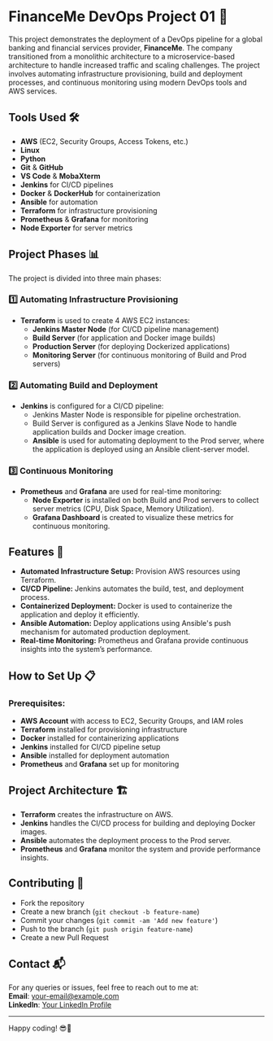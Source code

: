 
# FinanceMe DevOps Project 01 🚀

This project demonstrates the deployment of a DevOps pipeline for a global banking and financial services provider, **FinanceMe**. The company transitioned from a monolithic architecture to a microservice-based architecture to handle increased traffic and scaling challenges. The project involves automating infrastructure provisioning, build and deployment processes, and continuous monitoring using modern DevOps tools and AWS services.

## Tools Used 🛠️
- **AWS** (EC2, Security Groups, Access Tokens, etc.)
- **Linux**
- **Python**
- **Git** & **GitHub**
- **VS Code** & **MobaXterm**
- **Jenkins** for CI/CD pipelines
- **Docker** & **DockerHub** for containerization
- **Ansible** for automation
- **Terraform** for infrastructure provisioning
- **Prometheus** & **Grafana** for monitoring
- **Node Exporter** for server metrics

## Project Phases 📊
The project is divided into three main phases:

### 1️⃣ **Automating Infrastructure Provisioning**
- **Terraform** is used to create 4 AWS EC2 instances:
  - **Jenkins Master Node** (for CI/CD pipeline management)
  - **Build Server** (for application and Docker image builds)
  - **Production Server** (for deploying Dockerized applications)
  - **Monitoring Server** (for continuous monitoring of Build and Prod servers)

### 2️⃣ **Automating Build and Deployment**
- **Jenkins** is configured for a CI/CD pipeline:
  - Jenkins Master Node is responsible for pipeline orchestration.
  - Build Server is configured as a Jenkins Slave Node to handle application builds and Docker image creation.
  - **Ansible** is used for automating deployment to the Prod server, where the application is deployed using an Ansible client-server model.

### 3️⃣ **Continuous Monitoring**
- **Prometheus** and **Grafana** are used for real-time monitoring:
  - **Node Exporter** is installed on both Build and Prod servers to collect server metrics (CPU, Disk Space, Memory Utilization).
  - **Grafana Dashboard** is created to visualize these metrics for continuous monitoring.

## Features 🌟
- **Automated Infrastructure Setup:** Provision AWS resources using Terraform.
- **CI/CD Pipeline:** Jenkins automates the build, test, and deployment process.
- **Containerized Deployment:** Docker is used to containerize the application and deploy it efficiently.
- **Ansible Automation:** Deploy applications using Ansible's push mechanism for automated production deployment.
- **Real-time Monitoring:** Prometheus and Grafana provide continuous insights into the system’s performance.

## How to Set Up 📋
### Prerequisites:
- **AWS Account** with access to EC2, Security Groups, and IAM roles
- **Terraform** installed for provisioning infrastructure
- **Docker** installed for containerizing applications
- **Jenkins** installed for CI/CD pipeline setup
- **Ansible** installed for deployment automation
- **Prometheus** and **Grafana** set up for monitoring

## Project Architecture 🏗️
- **Terraform** creates the infrastructure on AWS.
- **Jenkins** handles the CI/CD process for building and deploying Docker images.
- **Ansible** automates the deployment process to the Prod server.
- **Prometheus** and **Grafana** monitor the system and provide performance insights.

## Contributing 🤝
- Fork the repository
- Create a new branch (`git checkout -b feature-name`)
- Commit your changes (`git commit -am 'Add new feature'`)
- Push to the branch (`git push origin feature-name`)
- Create a new Pull Request


## Contact 📬
For any queries or issues, feel free to reach out to me at:  
**Email**: [your-email@example.com](mailto:abhijitzende75@gmail.com)  
**LinkedIn**: [Your LinkedIn Profile](https://www.linkedin.com/in/zende-abhijit/)

---

Happy coding! 😎🚀
